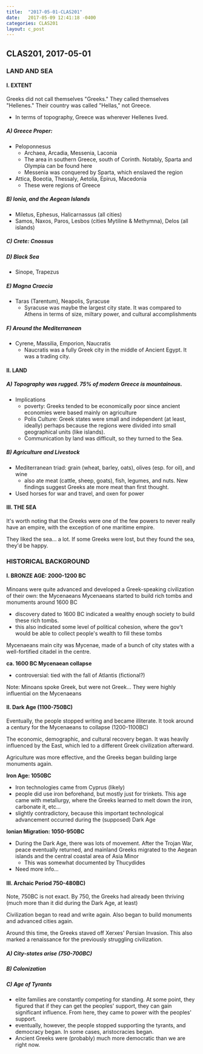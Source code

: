 ```yaml
---
title:  "2017-05-01-CLAS201"
date:   2017-05-09 12:41:18 -0400
categories: CLAS201
layout: c_post
---
```

## CLAS201, 2017-05-01



### LAND AND SEA ###


#### I. EXTENT ####

Greeks did not call themselves "Greeks." They called themselves "Hellenes." Their country was called "Hellas," not Greece.

* In terms of topography, Greece was wherever Hellenes lived.

##### A) Greece Proper:

* Peloponnesus
	* Archaea, Arcadia, Messenia, Laconia
	* The area in southern Greece, south of Corinth. Notably, Sparta and Olympia can be found here
	* Messenia was conquered by Sparta, which enslaved the region
* Attica, Boeotia, Thessaly, Aetolia, Epirus, Macedonia
    - These were regions of Greece

##### B) Ionia, and the Aegean Islands

* Miletus, Ephesus, Halicarnassus (all cities)
* Samos, Naxos, Paros, Lesbos (cities Mytiline & Methymna), Delos (all islands)

##### C) Crete: Cnossus

##### D) Black Sea

* Sinope, Trapezus

##### E) Magna Craecia

* Taras (Tarentum), Neapolis, Syracuse
	* Syracuse was maybe the largest city state. It was compared to Athens in terms of size, miltary power, and cultural accomplishments

##### F) Around the Mediterranean

* Cyrene, Massilia, Emporion, Naucratis
	* Naucratis was a fully Greek city in the middle of Ancient Egypt. It was a trading city.


#### II. LAND

##### A) Topography was rugged. 75% of modern Greece is mountainous.

* Implications
	* poverty: Greeks tended to be economically poor since ancient economies were based mainly on agriculture
	* Polis Culture: Greek states were small and independent (at least, ideally) perhaps because the regions were divided into small geographical units (like islands).
	* Communication by land was difficult, so they turned to the Sea.

##### B) Agriculture and Livestock

* Mediterranean triad: grain (wheat, barley, oats), olives (esp. for oil), and wine
	* also ate meat (cattle, sheep, goats), fish, legumes, and nuts. New findings suggest Greeks ate more meat than first thought.
* Used horses for war and travel, and oxen for power


#### III. THE SEA

It's worth noting that the Greeks were one of the few powers to never really have an empire, with the exception of one maritime empire.

They liked the sea... a lot. If some Greeks were lost, but they found the sea, they'd be happy.



### HISTORICAL BACKGROUND ###


#### I. BRONZE AGE: 2000-1200 BC

Minoans were quite advanced and developed a Greek-speaking civilization of their own: the Mycenaeans
Mycenaeans started to build rich tombs and monuments around 1600 BC

* discovery dated to 1600 BC indicated a wealthy enough society to build these rich tombs.
* this also indicated some level of political cohesion, where the gov't would be able to collect people's wealth to fill these tombs

Mycenaeans main city was Mycenae, made of a bunch of city states with a well-fortified citadel in the centre.

**ca. 1600 BC Mycenaean collapse**

* controversial: tied with the fall of Atlantis (fictional?)

Note: Minoans spoke Greek, but were not Greek... They were highly influential on the Mycenaeans


#### II. Dark Age (1100-750BC)

Eventually, the people stopped writing and became illiterate. It took around a century for the Mycenaeans to collapse (1200-1100BC)

The economic, demographic, and cultural recovery began. It was heavily influenced by the East, which led to a different Greek civilization afterward.

Agriculture was more effective, and the Greeks began building large monuments again.

**Iron Age: 1050BC**

* Iron technologies came from Cyprus (likely)
* people did use iron beforehand, but mostly just for trinkets. This age came with metallurgy, where the Greeks learned to melt down the iron, carbonate it, etc...
* slightly contradictory, because this important technological advancement occurred during the (supposed) Dark Age

**Ionian Migration: 1050-950BC**

* During the Dark Age, there was lots of movement. After the Trojan War, peace eventually returned, and mainland Greeks migrated to the Aegean islands and the central coastal area of Asia Minor
    - This was somewhat documented by Thucydides
* Need more info...


#### III. Archaic Period 750-480BC)

Note, 750BC is not exact. By 750, the Greeks had already been thriving (much more than it did during the Dark Age, at least)

Civilization began to read and write again. Also began to build monuments and advanced cities again.

Around this time, the Greeks staved off Xerxes' Persian Invasion. This also marked a renaissance for the previously struggling civilization.

##### A) City-states arise (750-700BC)

##### B) Colonization

##### C) Age of Tyrants

* elite families are constantly competing for standing. At some point, they figured that if they can get the peoples' support, they can gain significant influence. From here, they came to power with the peoples' support.
* eventually, however, the people stopped supporting the tyrants, and democracy began. In some cases, aristocracies began.
* Ancient Greeks were (probably) much more democratic than we are right now.
